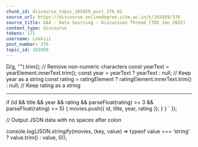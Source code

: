```yaml
---
chunk_id: discourse_topic_165959_post_376_01
source_url: https://discourse.onlinedegree.iitm.ac.in/t/165959/376
source_title: GA4 - Data Sourcing - Discussion Thread [TDS Jan 2025]
content_type: discourse
tokens: 171
username: Lokkiii
post_number: 376
topic_id: 165959
---
```


D/g, "").trim(); // Remove non-numeric characters
 const yearText = yearElement.innerText.trim();
 const year = yearText ? yearText : null; // Keep year as a string
 const rating = ratingElement ? ratingElement.innerText.trim() : null; // Keep rating as a string

---

if (id &amp;&amp; title &amp;&amp; year &amp;&amp; rating &amp;&amp; parseFloat(rating) &gt;= 3 &amp;&amp; parseFloat(rating) &lt;= 5) {
 movies.push({ id, title, year, rating });
 }
}
`
});

// Output JSON data with no spaces after colon

console.log(JSON.stringify(movies, (key, value) =&gt; typeof value === ‘string’ ? value.trim() : value, 0));
